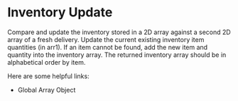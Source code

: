 # Inventory Update

Compare and update the inventory stored in a 2D array against a second 2D array
of a fresh delivery. Update the current existing inventory item quantities
(in arr1). If an item cannot be found, add the new item and quantity into the
inventory array. The returned inventory array should be in alphabetical order
by item.

Here are some helpful links:

* Global Array Object
